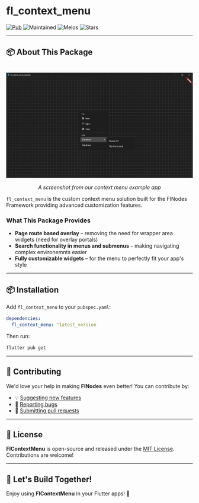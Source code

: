 # **fl_context_menu**

[![Pub](https://img.shields.io/pub/v/fl_context_menu.svg?style=for-the-badge)](https://pub.dev/packages/fl_context_menu)
![Maintained](https://img.shields.io/badge/maintained%3F-yes-green?style=for-the-badge)
![Melos](https://img.shields.io/badge/monorepo-managed%20with%20Melos-magenta?style=for-the-badge)
![Stars](https://img.shields.io/github/stars/WilliamKarolDiCioccio/fl_nodes?style=for-the-badge)

---

## 📦 About This Package

<p align="center">
  <img src="https://raw.githubusercontent.com/WilliamKarolDiCioccio/fl_nodes/refs/heads/main/.github/images/context_menu_example.webp" alt="FlContextMenu Example" />
</p>

<p align="center">
  <i >A screenshot from our context menu example app</i>
</p>

`fl_context_menu` is the custom context menu solution built for the FlNodes Framework providing advanced customization features.

### What This Package Provides

- **Page route based overlay** – removing the need for wrapper area widgets (need for overlay portals)
- **Search functionality in menus and submenus** – making navigating complex environemnts easier
- **Fully customizable widgets** – for the menu to perfectly fit your app's style

---

## 📦 Installation

Add `fl_context_menu` to your `pubspec.yaml`:

```yaml
dependencies:
  fl_context_menu: ^latest_version
```

Then run:

```bash
flutter pub get
```

---

## 🙌 **Contributing**

We'd love your help in making **FlNodes** even better! You can contribute by:

- 💡 [Suggesting new features](https://github.com/WilliamKarolDiCioccio/fl_nodes/issues)
- 🐛 [Reporting bugs](https://github.com/WilliamKarolDiCioccio/fl_nodes/issues)
- 🔧 [Submitting pull requests](https://github.com/WilliamKarolDiCioccio/fl_nodes/pulls)

---

## 📜 **License**

**FlContextMenu** is open-source and released under the [MIT License](LICENSE.md).
Contributions are welcome!

---

## 🚀 **Let's Build Together!**

Enjoy using **FlContextMenu** in your Flutter apps! 🌟
